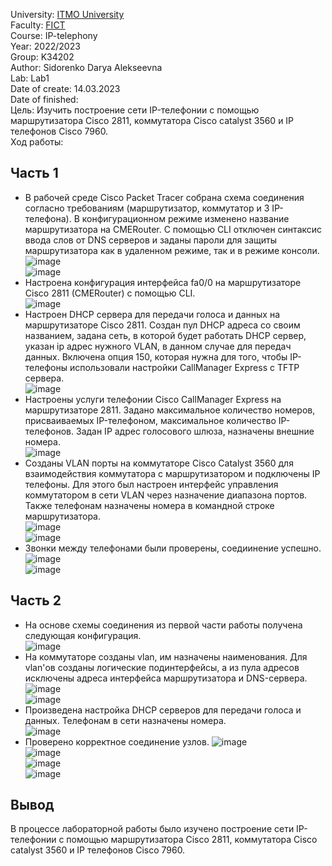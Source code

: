University: [ITMO University](https://itmo.ru/ru/)\
Faculty: [FICT](https://fict.itmo.ru)\
Course: IP-telephony\
Year: 2022/2023\
Group: K34202\
Author: Sidorenko Darya Alekseevna\
Lab: Lab1\
Date of create: 14.03.2023\
Date of finished: \
Цель:
Изучить построение сети IP-телефонии с помощью маршрутизатора Cisco 2811, коммутатора Cisco catalyst 3560 и IP телефонов Cisco 7960. \
Ход работы:
## Часть 1
+ В рабочей среде Cisco Packet Tracer собрана схема соединения согласно требованиям (маршрутизатор, коммутатор и 3 IP-телефона). В конфигурационном режиме изменено название маршрутизатора на CMERouter. С помощью CLI отключен синтаксис ввода слов от DNS серверов и заданы пароли для защиты маршрутизатора как в удаленном режиме, так и в режиме консоли.
![image](https://user-images.githubusercontent.com/80837580/226118753-5026251a-8646-45e7-bc3e-bcaed7236574.png)\
![image](https://user-images.githubusercontent.com/80837580/226118435-b9e2e3b2-ebf8-46b5-9e0b-6ff3b2c182ae.png)
+ Настроена конфигурация интерфейса fa0/0 на маршрутизаторе Cisco 2811 (CMERouter) с помощью CLI.\
![image](https://user-images.githubusercontent.com/80837580/226118536-093a9d4e-8160-469b-9710-e92b824e839d.png)
+ Настроен DHCP сервера для передачи голоса и данных на маршрутизаторе Cisco 2811. Создан пул DHCP адреса со своим названием, задана сеть, в которой будет работать DHCP сервер, указан ip адрес нужного VLAN, в данном случае для передач данных. Включена опция 150, которая нужна для того, чтобы IP-телефоны использовали настройки CallManager Express с TFTP сервера.\
![image](https://user-images.githubusercontent.com/80837580/226118690-51789456-4cb9-4e73-bd60-89a2d665810a.png)
+ Настроены услуги телефонии Cisco CallManager Express на маршрутизаторе 2811. Задано максимальное количество номеров, присваиваемых IP-телефоном, максимальное количество IP-телефонов. Задан IP адрес голосового шлюза, назначены внешние номера.\
![image](https://user-images.githubusercontent.com/80837580/226122742-0566a81a-814c-413a-9547-f0e79d8a729c.png)
+ Созданы VLAN порты на коммутаторе Cisco Catalyst 3560 для взаимодействия коммутатора с маршрутизатором и подключены IP телефоны. Для этого был настроен интерфейс управления коммутатором в сети VLAN через назначение диапазона портов. Также телефонам назначены номера в командной строке маршрутизатора.\
![image](https://user-images.githubusercontent.com/80837580/226125724-ef1b1f11-520b-4159-a0f6-b21d0983a8d3.png)\
![image](https://user-images.githubusercontent.com/80837580/226125817-5263bb27-9aa2-4963-b904-9f15c0ddd146.png)
+ Звонки между телефонами были проверены, соедиинение успешно.\
![image](https://user-images.githubusercontent.com/80837580/226125998-cbad159a-2cd5-4530-b8e8-feacbbc59ba6.png)\
![image](https://user-images.githubusercontent.com/80837580/226126055-401fc646-0315-4d92-9066-e07f1b648017.png)
## Часть 2
+ На основе схемы соединения из первой части работы получена следующая конфигурация.\
![image](https://user-images.githubusercontent.com/80837580/226127667-aefd2d1d-71a7-40b4-8f09-ce25c1a0315d.png)
+ На коммутаторе созданы vlan, им назначены наименования. Для vlan'ов созданы логические подинтерфейсы, а из пула адресов исключены адреса интерфейса маршрутизатора и DNS-сервера.\
![image](https://user-images.githubusercontent.com/80837580/226129080-f22688bb-dd2f-454a-9103-b70f121f38b0.png)\
![image](https://user-images.githubusercontent.com/80837580/226130086-21fac06b-ef71-4e03-9289-6f4730344c85.png)
+ Произведена настройка DHCP серверов для передачи голоса и данных. Телефонам в сети назначены номера. \
![image](https://user-images.githubusercontent.com/80837580/226130293-f2df3403-7b72-4bfd-a96d-9ca3cb3d15b1.png)
+ Проверено корректное соединение узлов. 
![image](https://user-images.githubusercontent.com/80837580/226299768-3dba7e77-11ca-4cd1-a15a-fa8bb54dfbb0.png)\
![image](https://user-images.githubusercontent.com/80837580/226300355-4a941b97-2af9-4718-aac9-5b5a037e16e2.png)\
![image](https://user-images.githubusercontent.com/80837580/226125998-cbad159a-2cd5-4530-b8e8-feacbbc59ba6.png)\
![image](https://user-images.githubusercontent.com/80837580/226126055-401fc646-0315-4d92-9066-e07f1b648017.png)
## Вывод
В процессе лабораторной работы было изучено построение сети IP-телефонии с помощью маршрутизатора Cisco 2811, коммутатора Cisco catalyst 3560 и IP телефонов Cisco 7960.
